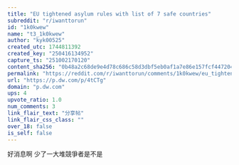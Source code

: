 ```yaml
---
title: "EU tightened asylum rules with list of 7 safe countries"
subreddit: "r/iwanttorun"
id: "1k0kwew"
name: "t3_1k0kwew"
author: "kyk00525"
created_utc: 1744811392
created_key: "250416134952"
capture_ts: "251002170120"
content_sha256: "0b48a2c68de9e4d78c686c58d3dbf5eb0af1a7e86e157fcf4472041664235671"
permalink: "https://reddit.com/r/iwanttorun/comments/1k0kwew/eu_tightened_asylum_rules_with_list_of_7_safe/"
url: "https://p.dw.com/p/4tCTg"
domain: "p.dw.com"
ups: 4
upvote_ratio: 1.0
num_comments: 3
link_flair_text: "分享帖"
link_flair_css_class: ""
over_18: false
is_self: false
---
```


好消息啊 少了一大堆競爭者是不是
